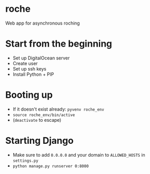 # roche
Web app for asynchronous roching

# Start from the beginning
* Set up DigitalOcean server
* Create user
* Set up ssh keys
* Install Python + PIP

# Booting up
* If it doesn't exist already: `pyvenv roche_env`
* `source roche_env/bin/active`
* (`deactivate` to escape)

# Starting Django
* Make sure to add `0.0.0.0` and your domain to `ALLOWED_HOSTS` in `settings.py`
* `python manage.py runserver 0:8000`
